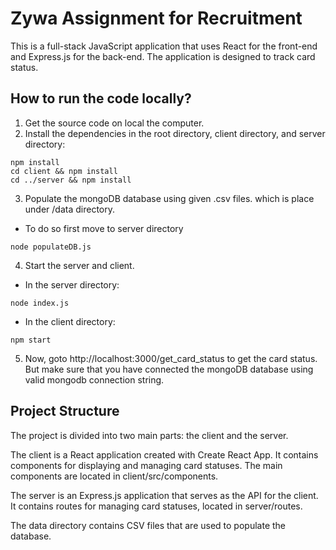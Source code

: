 # Zywa Assignment for Recruitment

This is a full-stack JavaScript application that uses React for the front-end and Express.js for the back-end. The application is designed to track card status.

## How to run the code locally?

1.  Get the source code on local the computer.
2.  Install the dependencies in the root directory, client directory, and server directory:

```
npm install
cd client && npm install
cd ../server && npm install
```

3. Populate the mongoDB database using given .csv files. which is place under /data directory.

- To do so first move to server directory

```
node populateDB.js
```

4. Start the server and client.

- In the server directory:

```
node index.js
```

- In the client directory:

```
npm start

```

5. Now, goto http://localhost:3000/get_card_status to get the card status. But make sure that you have connected the mongoDB database using valid mongodb connection string.

## Project Structure

The project is divided into two main parts: the client and the server.

The client is a React application created with Create React App. It contains components for displaying and managing card statuses. The main components are located in client/src/components.

The server is an Express.js application that serves as the API for the client. It contains routes for managing card statuses, located in server/routes.

The data directory contains CSV files that are used to populate the database.
